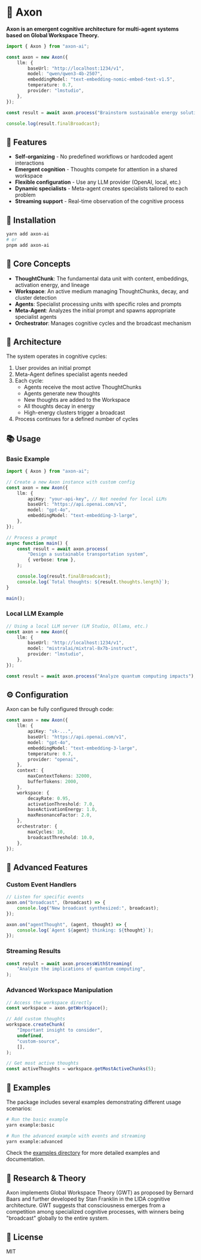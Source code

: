 # 🧠 Axon

**Axon is an emergent cognitive architecture for multi-agent systems based on Global Workspace Theory.**

```typescript
import { Axon } from "axon-ai";

const axon = new Axon({
    llm: {
        baseUrl: "http://localhost:1234/v1",
        model: "qwen/qwen3-4b-2507",
        embeddingModel: "text-embedding-nomic-embed-text-v1.5",
        temperature: 0.7,
        provider: "lmstudio",
    },
});

const result = await axon.process("Brainstorm sustainable energy solutions");

console.log(result.finalBroadcast);
```

## 🌟 Features

-   **Self-organizing** - No predefined workflows or hardcoded agent interactions
-   **Emergent cognition** - Thoughts compete for attention in a shared workspace
-   **Flexible configuration** - Use any LLM provider (OpenAI, local, etc.)
-   **Dynamic specialists** - Meta-agent creates specialists tailored to each problem
-   **Streaming support** - Real-time observation of the cognitive process

## 🚀 Installation

```bash
yarn add axon-ai
# or
pnpm add axon-ai
```

## 🧩 Core Concepts

-   **ThoughtChunk**: The fundamental data unit with content, embeddings, activation energy, and lineage
-   **Workspace**: An active medium managing ThoughtChunks, decay, and cluster detection
-   **Agents**: Specialist processing units with specific roles and prompts
-   **Meta-Agent**: Analyzes the initial prompt and spawns appropriate specialist agents
-   **Orchestrator**: Manages cognitive cycles and the broadcast mechanism

## 📐 Architecture

The system operates in cognitive cycles:

1. User provides an initial prompt
2. Meta-Agent defines specialist agents needed
3. Each cycle:
    - Agents receive the most active ThoughtChunks
    - Agents generate new thoughts
    - New thoughts are added to the Workspace
    - All thoughts decay in energy
    - High-energy clusters trigger a broadcast
4. Process continues for a defined number of cycles

## 📚 Usage

### Basic Example

```typescript
import { Axon } from "axon-ai";

// Create a new Axon instance with custom config
const axon = new Axon({
    llm: {
        apiKey: "your-api-key", // Not needed for local LLMs
        baseUrl: "https://api.openai.com/v1",
        model: "gpt-4o",
        embeddingModel: "text-embedding-3-large",
    },
});

// Process a prompt
async function main() {
    const result = await axon.process(
        "Design a sustainable transportation system",
        { verbose: true },
    );

    console.log(result.finalBroadcast);
    console.log(`Total thoughts: ${result.thoughts.length}`);
}

main();
```

### Local LLM Example

```typescript
// Using a local LLM server (LM Studio, Ollama, etc.)
const axon = new Axon({
    llm: {
        baseUrl: "http://localhost:1234/v1",
        model: "mistralai/mixtral-8x7b-instruct",
        provider: "lmstudio",
    },
});

const result = await axon.process("Analyze quantum computing impacts");
```

## ⚙️ Configuration

Axon can be fully configured through code:

```typescript
const axon = new Axon({
    llm: {
        apiKey: "sk-...",
        baseUrl: "https://api.openai.com/v1",
        model: "gpt-4o",
        embeddingModel: "text-embedding-3-large",
        temperature: 0.7,
        provider: "openai",
    },
    context: {
        maxContextTokens: 32000,
        bufferTokens: 2000,
    },
    workspace: {
        decayRate: 0.95,
        activationThreshold: 7.0,
        baseActivationEnergy: 1.0,
        maxResonanceFactor: 2.0,
    },
    orchestrator: {
        maxCycles: 10,
        broadcastThreshold: 10.0,
    },
});
```

## 📄 Advanced Features

### Custom Event Handlers

```typescript
// Listen for specific events
axon.on("broadcast", (broadcast) => {
    console.log("New broadcast synthesized:", broadcast);
});

axon.on("agentThought", (agent, thought) => {
    console.log(`Agent ${agent} thinking: ${thought}`);
});
```

### Streaming Results

```typescript
const result = await axon.processWithStreaming(
    "Analyze the implications of quantum computing",
);
```

### Advanced Workspace Manipulation

```typescript
// Access the workspace directly
const workspace = axon.getWorkspace();

// Add custom thoughts
workspace.createChunk(
    "Important insight to consider",
    undefined,
    "custom-source",
    [],
);

// Get most active thoughts
const activeThoughts = workspace.getMostActiveChunks(5);
```

## 🧪 Examples

The package includes several examples demonstrating different usage scenarios:

```bash
# Run the basic example
yarn example:basic

# Run the advanced example with events and streaming
yarn example:advanced
```

Check the [examples directory](./examples/) for more detailed examples and documentation.

## 🔬 Research & Theory

Axon implements Global Workspace Theory (GWT) as proposed by Bernard Baars and further developed by Stan Franklin in the LIDA cognitive architecture. GWT suggests that consciousness emerges from a competition among specialized cognitive processes, with winners being "broadcast" globally to the entire system.

## 📜 License

MIT
